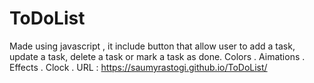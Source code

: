 # ToDoList
Made using javascript , it include button that allow user to add a task, update a task, delete a task or mark a task as done. Colors . Aimations . Effects . Clock . 
URL :  https://saumyrastogi.github.io/ToDoList/
